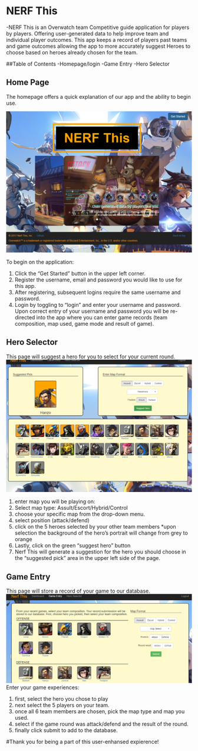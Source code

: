 # NERF This

-NERF This is an Overwatch team Competitive guide application for players by players. Offering user-generated data to help improve team and individual player outcomes. This app keeps a record of players past teams and game outcomes allowing the app to more accurately suggest Heroes to choose based on heroes already chosen for the team.


##Table of Contents
-Homepage/login
-Game Entry
-Hero Selector


## Home Page
The homepage offers a quick explanation of our app and the ability to begin use.

![HomePage](/public/picture/homepage.png)

To begin on the application:
1. Click the “Get Started” button in the upper left corner.
2. Register the username, email and password you would like to use for this app. 
3. After registering, subsequent logins require the same username and password.
4. Login by toggling to “login” and enter your username and password.
Upon correct entry of your username and password you will be re-directed into the app where you can enter game records (team composition, map used, game mode and result of game).

## Hero Selector
This page will suggest a hero for you to select for your current round.
![HomePage](/public/picture/heroselector.png)

1. enter map you will be playing on: 
2. Select map type: Assult/Escort/Hybrid/Control
3. choose your specific map from the drop-down menu.
4. select position (attack/defend)
5. click on the 5 heroes selected by your other team members 
*upon selection the background of the hero’s portrait will change from grey to orange
6. Lastly, click on the green “suggest hero” button
7. Nerf This will generate a suggestion for the hero you should choose in the “suggested pick” area in the upper left side of the page.

## Game Entry
This page will store a record of your game to our database.
![HomePage](/public/picture/gameentry.png)
Enter your game experiences:
1. first, select the hero you chose to play
2. next select the 5 players on your team.
3. once all 6 team members are chosen, pick the map type and map you used.
4. select if the game round was attack/defend and the result of the round.
5. finally click submit to add to the database. 

#Thank you for being a part of this user-enhansed expierence!
